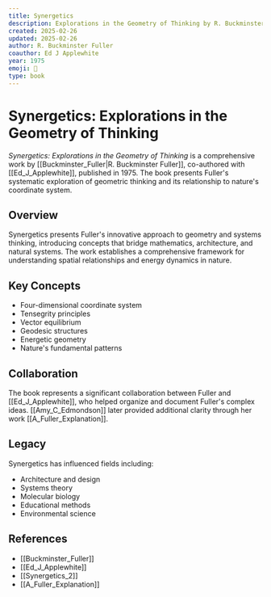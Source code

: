 ```yaml
---
title: Synergetics
description: Explorations in the Geometry of Thinking by R. Buckminster Fuller with Ed J Applewhite
created: 2025-02-26
updated: 2025-02-26
author: R. Buckminster Fuller
coauthor: Ed J Applewhite
year: 1975
emoji: 📐
type: book
---
```


# Synergetics: Explorations in the Geometry of Thinking

*Synergetics: Explorations in the Geometry of Thinking* is a comprehensive work by [[Buckminster_Fuller|R. Buckminster Fuller]], co-authored with [[Ed_J_Applewhite]], published in 1975. The book presents Fuller's systematic exploration of geometric thinking and its relationship to nature's coordinate system.

## Overview

Synergetics presents Fuller's innovative approach to geometry and systems thinking, introducing concepts that bridge mathematics, architecture, and natural systems. The work establishes a comprehensive framework for understanding spatial relationships and energy dynamics in nature.

## Key Concepts

- Four-dimensional coordinate system
- Tensegrity principles
- Vector equilibrium
- Geodesic structures
- Energetic geometry
- Nature's fundamental patterns

## Collaboration

The book represents a significant collaboration between Fuller and [[Ed_J_Applewhite]], who helped organize and document Fuller's complex ideas. [[Amy_C_Edmondson]] later provided additional clarity through her work [[A_Fuller_Explanation]].

## Legacy

Synergetics has influenced fields including:
- Architecture and design
- Systems theory
- Molecular biology
- Educational methods
- Environmental science

## References

- [[Buckminster_Fuller]]
- [[Ed_J_Applewhite]]
- [[Synergetics_2]]
- [[A_Fuller_Explanation]] 